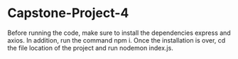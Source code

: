 # Capstone-Project-4
Before running the code, make sure to install the dependencies express and axios. In addition, run the command npm i.
Once the installation is over, cd the file location of the project and run nodemon index.js.
